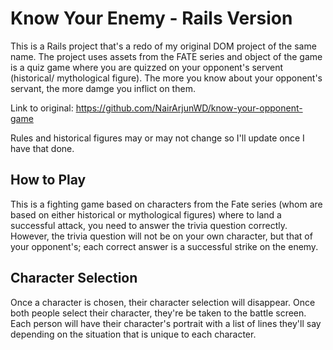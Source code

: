 # Know Your Enemy - Rails Version

This is a Rails project that's a redo of my original DOM project of the same name. The project uses assets from the FATE series and object of the game is a quiz game where you are quizzed on your opponent's servent (historical/ mythological figure). The more you know about your opponent's servant, the more damge you inflict on them.

Link to original: https://github.com/NairArjunWD/know-your-opponent-game

Rules and historical figures may or may not change so I'll update once I have that done.

## How to Play 

This is a fighting game based on characters from the Fate series (whom are based on either historical or mythological figures) where to land a successful attack, you need to answer the trivia question correctly. However, the trivia question will not be on your own character, but that of your opponent's; each correct answer is a successful strike on the enemy.

## Character Selection

Once a character is chosen, their character selection will disappear. Once both people select their character, they're be taken to the battle screen. Each person will have their character's portrait with a list of lines they'll say depending on the situation that is unique to each character.
